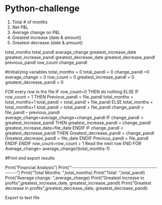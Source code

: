 # Python-challenge

1. Total # of months
2. Net P&L
3. Average change on P&L
4. Greatest increase (date & amount)
5. Greatest decrease (date & amount)
 
 
total_months
total_pandl
average_change
greatest_increase_date
greatest_increase_pandl
greatest_decrease_date
greatest_decrease_pandl
previous_pandl
row_count
change_pandl
 
#Initializing variables
total_months = 0
total_pandl = 0
change_pandl =0
average_change = 0
row_count = 0
greatest_increase_pandl = 0
greatest_decrease_pandl = 0
 
 
FOR every row in the file
        IF row_count=0
        THEN
do nothing
        ELSE
                        IF row_count = 1
                        THEN
                                        Previous_pandl = file_pandl
                                total_months = total_months+1
total_pandl = total_pandl + file_pandl
                        ELSE
                                total_months = total_months+1
                                total_pandl = total_pandl + file_pandl
                                change_pandl = file_pandl – previous_pandl
                                average_change=average_change+change_pandl
                                IF change_pandl > greatest_increase_pandl
                                THEN
                                                greatest_increase_pandl = change_pandl
                                                greatest_increase_date=file_date
                                ENDIF
                                IF change_pandl < greatest_decrease_pandl
                                THEN
                                                Greatest_decrease_pandl = change_pandl
                                                Greatest_decrease_pandl = file_date
                                ENDIF
                                        Previous_pandl = file_pandl
                ENDIF
        ENDIF
row_count=row_count + 1
Read the next row
END FOR
Average_change= average_change/(total_months-1)
 
#Print end export results
 
Print(“Financial Analysis”)
Print(“--------------------------------------------------“)
Print(“Total Months: “,total_months)
Print(“Total: “,total_pandl)
Print(“Average change: “,average_change)
Print(“Greatest increase in profits”,greatest_increase_date, greatest_increase_pandl)
Print(“Greatest decrease in profits”,greatest_decrease_date, greatest_decrease_pandl)
 
Export to text file